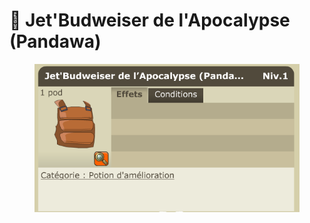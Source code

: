 # 🍻 Jet'Budweiser de l'Apocalypse (Pandawa)

<figure><img src="../../../.gitbook/assets/image (9).png" alt=""><figcaption></figcaption></figure>
